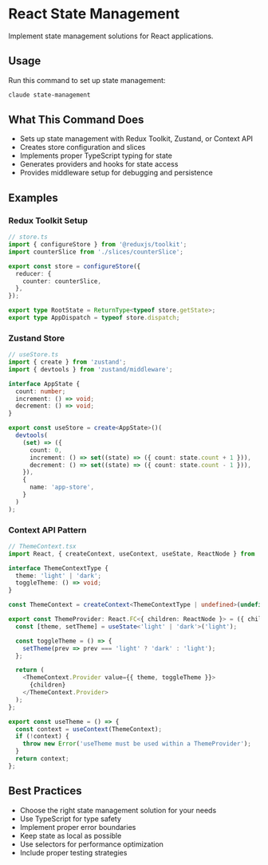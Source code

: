 # React State Management

Implement state management solutions for React applications.

## Usage

Run this command to set up state management:

```bash
claude state-management
```

## What This Command Does

- Sets up state management with Redux Toolkit, Zustand, or Context API
- Creates store configuration and slices
- Implements proper TypeScript typing for state
- Generates providers and hooks for state access
- Provides middleware setup for debugging and persistence

## Examples

### Redux Toolkit Setup

```typescript
// store.ts
import { configureStore } from '@reduxjs/toolkit';
import counterSlice from './slices/counterSlice';

export const store = configureStore({
  reducer: {
    counter: counterSlice,
  },
});

export type RootState = ReturnType<typeof store.getState>;
export type AppDispatch = typeof store.dispatch;
```

### Zustand Store

```typescript
// useStore.ts
import { create } from 'zustand';
import { devtools } from 'zustand/middleware';

interface AppState {
  count: number;
  increment: () => void;
  decrement: () => void;
}

export const useStore = create<AppState>()(
  devtools(
    (set) => ({
      count: 0,
      increment: () => set((state) => ({ count: state.count + 1 })),
      decrement: () => set((state) => ({ count: state.count - 1 })),
    }),
    {
      name: 'app-store',
    }
  )
);
```

### Context API Pattern

```typescript
// ThemeContext.tsx
import React, { createContext, useContext, useState, ReactNode } from 'react';

interface ThemeContextType {
  theme: 'light' | 'dark';
  toggleTheme: () => void;
}

const ThemeContext = createContext<ThemeContextType | undefined>(undefined);

export const ThemeProvider: React.FC<{ children: ReactNode }> = ({ children }) => {
  const [theme, setTheme] = useState<'light' | 'dark'>('light');

  const toggleTheme = () => {
    setTheme(prev => prev === 'light' ? 'dark' : 'light');
  };

  return (
    <ThemeContext.Provider value={{ theme, toggleTheme }}>
      {children}
    </ThemeContext.Provider>
  );
};

export const useTheme = () => {
  const context = useContext(ThemeContext);
  if (!context) {
    throw new Error('useTheme must be used within a ThemeProvider');
  }
  return context;
};
```

## Best Practices

- Choose the right state management solution for your needs
- Use TypeScript for type safety
- Implement proper error boundaries
- Keep state as local as possible
- Use selectors for performance optimization
- Include proper testing strategies